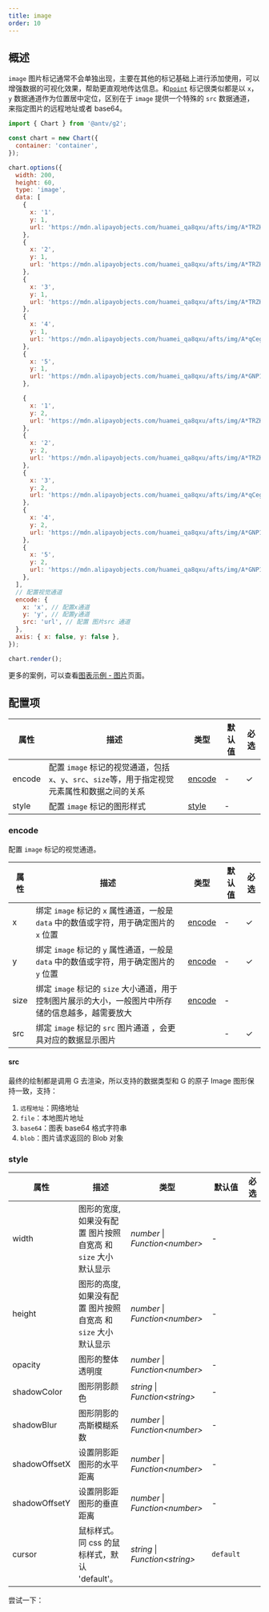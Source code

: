 ```yaml
---
title: image
order: 10
---
```


## 概述

`image` 图片标记通常不会单独出现，主要在其他的标记基础上进行添加使用，可以增强数据的可视化效果，帮助更直观地传达信息。和[`point`](/manual/core/mark/point) 标记很类似都是以 `x`，`y` 数据通道作为位置居中定位，区别在于 `image` 提供一个特殊的 `src` 数据通道，来指定图片的远程地址或者 base64。

```js | ob { inject: true }
import { Chart } from '@antv/g2';

const chart = new Chart({
  container: 'container',
});

chart.options({
  width: 200,
  height: 60,
  type: 'image',
  data: [
    {
      x: '1',
      y: 1,
      url: 'https://mdn.alipayobjects.com/huamei_qa8qxu/afts/img/A*TRZHTaTeWfEAAAAAAAAAAAAAemJ7AQ/original',
    },
    {
      x: '2',
      y: 1,
      url: 'https://mdn.alipayobjects.com/huamei_qa8qxu/afts/img/A*TRZHTaTeWfEAAAAAAAAAAAAAemJ7AQ/original',
    },
    {
      x: '3',
      y: 1,
      url: 'https://mdn.alipayobjects.com/huamei_qa8qxu/afts/img/A*TRZHTaTeWfEAAAAAAAAAAAAAemJ7AQ/original',
    },
    {
      x: '4',
      y: 1,
      url: 'https://mdn.alipayobjects.com/huamei_qa8qxu/afts/img/A*qCegRabhuUIAAAAAAAAAAAAAemJ7AQ/original',
    },
    {
      x: '5',
      y: 1,
      url: 'https://mdn.alipayobjects.com/huamei_qa8qxu/afts/img/A*GNP1RLFfQV0AAAAAAAAAAAAAemJ7AQ/original',
    },

    {
      x: '1',
      y: 2,
      url: 'https://mdn.alipayobjects.com/huamei_qa8qxu/afts/img/A*TRZHTaTeWfEAAAAAAAAAAAAAemJ7AQ/original',
    },
    {
      x: '2',
      y: 2,
      url: 'https://mdn.alipayobjects.com/huamei_qa8qxu/afts/img/A*TRZHTaTeWfEAAAAAAAAAAAAAemJ7AQ/original',
    },
    {
      x: '3',
      y: 2,
      url: 'https://mdn.alipayobjects.com/huamei_qa8qxu/afts/img/A*qCegRabhuUIAAAAAAAAAAAAAemJ7AQ/original',
    },
    {
      x: '4',
      y: 2,
      url: 'https://mdn.alipayobjects.com/huamei_qa8qxu/afts/img/A*GNP1RLFfQV0AAAAAAAAAAAAAemJ7AQ/original',
    },
    {
      x: '5',
      y: 2,
      url: 'https://mdn.alipayobjects.com/huamei_qa8qxu/afts/img/A*GNP1RLFfQV0AAAAAAAAAAAAAemJ7AQ/original',
    },
  ],
  // 配置视觉通道
  encode: {
    x: 'x', // 配置x通道
    y: 'y', // 配置y通道
    src: 'url', // 配置 图片src 通道
  },
  axis: { x: false, y: false },
});

chart.render();
```

更多的案例，可以查看[图表示例 - 图片](/examples#general-image)页面。

## 配置项

| 属性   | 描述                                                                                             | 类型              | 默认值 | 必选 |
| ------ | ------------------------------------------------------------------------------------------------ | ----------------- | ------ | ---- |
| encode | 配置 `image` 标记的视觉通道，包括`x`、`y`、`src`、`size`等，用于指定视觉元素属性和数据之间的关系 | [encode](#encode) | -      | ✓    |
| style  | 配置 `image` 标记的图形样式                                                                      | [style](#style)   | -      |      |

### encode

配置 `image` 标记的视觉通道。

| 属性 | 描述                                                                                                | 类型                          | 默认值 | 必选 |
| ---- | --------------------------------------------------------------------------------------------------- | ----------------------------- | ------ | ---- |
| x    | 绑定 `image` 标记的 `x` 属性通道，一般是 `data` 中的数值或字符，用于确定图片的 `x` 位置             | [encode](/manual/core/encode) | -      | ✓    |
| y    | 绑定 `image` 标记的 `y` 属性通道，一般是 `data` 中的数值或字符，用于确定图片的 `y` 位置             | [encode](/manual/core/encode) | -      | ✓    |
| size | 绑定 `image` 标记的 `size` 大小通道，用于控制图片展示的大小，一般图片中所存储的信息越多，越需要放大 | [encode](/manual/core/encode) | -      |      |
| src  | 绑定 `image` 标记的 `src` 图片通道 ，会更具对应的数据显示图片                                       |                               | -      | ✓    |

#### src

最终的绘制都是调用 G 去渲染，所以支持的数据类型和 G 的原子 Image 图形保持一致，支持：

1. `远程地址`：网络地址
2. `file`：本地图片地址
3. `base64`：图表 base64 格式字符串
4. `blob`：图片请求返回的 Blob 对象

### style

| 属性          | 描述                                                             | 类型                             | 默认值    | 必选 |
| ------------- | ---------------------------------------------------------------- | -------------------------------- | --------- | ---- |
| width         | 图形的宽度, 如果没有配置 图片按照 自宽高 和 `size` 大小 默认显示 | _number_ \| _Function\<number\>_ | -         |      |
| height        | 图形的高度, 如果没有配置 图片按照 自宽高 和 `size` 大小 默认显示 | _number_ \| _Function\<number\>_ | -         |      |
| opacity       | 图形的整体透明度                                                 | _number_ \| _Function\<number\>_ | -         |      |
| shadowColor   | 图形阴影颜色                                                     | _string_ \| _Function\<string\>_ | -         |      |
| shadowBlur    | 图形阴影的高斯模糊系数                                           | _number_ \| _Function\<number\>_ | -         |      |
| shadowOffsetX | 设置阴影距图形的水平距离                                         | _number_ \| _Function\<number\>_ | -         |      |
| shadowOffsetY | 设置阴影距图形的垂直距离                                         | _number_ \| _Function\<number\>_ | -         |      |
| cursor        | 鼠标样式。同 css 的鼠标样式，默认 'default'。                    | _string_ \| _Function\<string\>_ | `default` |      |

尝试一下：

<Playground path="style/general/image/demo/contributor.ts" rid="image-style"></playground>
